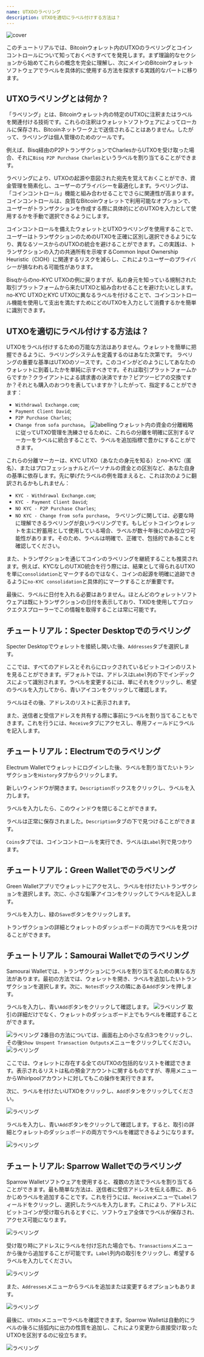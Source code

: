 ```yaml
---
name: UTXOのラベリング
description: UTXOを適切にラベル付けする方法は？
---
```

![cover](assets/cover.webp)

このチュートリアルでは、Bitcoinウォレット内のUTXOのラベリングとコインコントロールについて知っておくべきすべてを発見します。まず理論的なセクションから始めてこれらの概念を完全に理解し、次にメインのBitcoinウォレットソフトウェアでラベルを具体的に使用する方法を探求する実践的なパートに移ります。

## UTXOラベリングとは何か？
「ラベリング」とは、Bitcoinウォレット内の特定のUTXOに注釈またはラベルを関連付ける技術です。これらの注釈はウォレットソフトウェアによってローカルに保存され、Bitcoinネットワーク上で送信されることはありません。したがって、ラベリングは個人管理のためのツールです。

例えば、Bisq経由のP2PトランザクションでCharlesからUTXOを受け取った場合、それに`Bisq P2P Purchase Charles`というラベルを割り当てることができます。

ラベリングにより、UTXOの起源や意図された宛先を覚えておくことができ、資金管理を簡素化し、ユーザーのプライバシーを最適化します。ラベリングは、「コインコントロール」機能と組み合わせることでさらに関連性が高まります。コインコントロールは、良質なBitcoinウォレットで利用可能なオプションで、ユーザーがトランザクションを作成する際に具体的にどのUTXOを入力として使用するかを手動で選択できるようにします。

コインコントロールを備えたウォレットとUTXOラベリングを使用することで、ユーザーはトランザクションのためのUTXOを正確に区別し選択できるようになり、異なるソースからのUTXOの統合を避けることができます。この実践は、トランザクションの入力の共通所有を示唆するCommon Input Ownership Heuristic（CIOH）に関連するリスクを減らし、これによりユーザーのプライバシーが損なわれる可能性があります。

Bisqからのno-KYC UTXOの例に戻りますが、私の身元を知っている規制された取引プラットフォームから来たUTXOと組み合わせることを避けたいとします。no-KYC UTXOとKYC UTXOに異なるラベルを付けることで、コインコントロール機能を使用して支出を満たすためにどのUTXOを入力として消費するかを簡単に識別できます。

## UTXOを適切にラベル付けする方法は？
UTXOをラベル付けするための万能な方法はありません。ウォレットを簡単に把握できるように、ラベリングシステムを定義するのはあなた次第です。
ラベリングの重要な基準はUTXOのソースです。このコインがどのようにしてあなたのウォレットに到着したかを単純に示すべきです。それは取引プラットフォームからですか？クライアントによる請求書の決済ですか？ピアツーピアの交換ですか？それとも購入のおつりを表していますか？したがって、指定することができます：
- `Withdrawal Exchange.com`;
- `Payment Client David`;
- `P2P Purchase Charles`;
- `Change from sofa purchase`。
![labelling](assets/en/1.webp)
ウォレット内の資金の分離戦略に従ってUTXO管理を洗練させるために、これらの分離を明確に区別するマーカーをラベルに統合することで、ラベルを追加指標で豊かにすることができます。

これらの分離マーカーは、KYC UTXO（あなたの身元を知る）とno-KYC（匿名）、またはプロフェッショナルとパーソナルの資金との区別など、あなた自身の基準に依存します。先に挙げたラベルの例を踏まえると、これは次のように翻訳されるかもしれません：
- `KYC - Withdrawal Exchange.com`;
- `KYC - Payment Client David`;
- `NO KYC - P2P Purchase Charles`;
- `NO KYC - Change from sofa purchase`。
ラベリングに関しては、必要な時に理解できるラベリングが良いラベリングです。もしビットコインウォレットを主に貯蓄用として使用している場合、ラベルが数十年後にのみ役立つ可能性があります。そのため、ラベルは明確で、正確で、包括的であることを確認してください。

また、トランザクションを通じてコインのラベリングを継続することも推奨されます。例えば、KYCなしのUTXO統合を行う際には、結果として得られるUTXOを単に`consolidation`とマークするのではなく、コインの起源を明確に追跡できるように`no-KYC consolidation`と具体的にマークすることが重要です。

最後に、ラベルに日付を入れる必要はありません。ほとんどのウォレットソフトウェアは既にトランザクションの日付を表示しており、TXIDを使用してブロックエクスプローラーでこの情報を取得することは常に可能です。

## チュートリアル：Specter Desktopでのラベリング

Specter Desktopでウォレットを接続し開いた後、`Addresses`タブを選択します。

ここでは、すべてのアドレスとそれらにロックされているビットコインのリストを見ることができます。デフォルトでは、アドレスは`Label`列の下でインデックスによって識別されます。ラベルを変更するには、単にそれをクリックし、希望のラベルを入力してから、青いアイコンをクリックして確認します。

ラベルはその後、アドレスのリストに表示されます。

また、送信者と受信アドレスを共有する際に事前にラベルを割り当てることもできます。これを行うには、`Receive`タブにアクセスし、専用フィールドにラベルを記入します。

## チュートリアル：Electrumでのラベリング

Electrum Walletでウォレットにログインした後、ラベルを割り当てたいトランザクションを`History`タブからクリックします。

新しいウィンドウが開きます。`Description`ボックスをクリックし、ラベルを入力します。

ラベルを入力したら、このウィンドウを閉じることができます。

ラベルは正常に保存されました。`Description`タブの下で見つけることができます。

`Coins`タブでは、コインコントロールを実行でき、ラベルは`Label`列で見つかります。

## チュートリアル：Green Walletでのラベリング

Green Walletアプリでウォレットにアクセスし、ラベルを付けたいトランザクションを選択します。次に、小さな鉛筆アイコンをクリックしてラベルを記入します。

ラベルを入力し、緑の`Save`ボタンをクリックします。

トランザクションの詳細とウォレットのダッシュボードの両方でラベルを見つけることができます。

## チュートリアル：Samourai Walletでのラベリング

Samourai Walletでは、トランザクションにラベルを割り当てるための異なる方法があります。最初の方法では、ウォレットを開き、ラベルを追加したいトランザクションを選択します。次に、`Notes`ボックスの隣にある`Add`ボタンを押します。

ラベルを入力し、青い`Add`ボタンをクリックして確認します。
![ラベリング](assets/en/16.webp)
取引の詳細だけでなく、ウォレットのダッシュボード上でもラベルを確認することができます。

![ラベリング](assets/en/17.webp)
2番目の方法については、画面右上の小さな点3つをクリックし、その後`Show Unspent Transaction Outputs`メニューをクリックしてください。
![ラベリング](assets/en/18.webp)

ここでは、ウォレットに存在する全てのUTXOの包括的なリストを確認できます。表示されるリストは私の預金アカウントに関するものですが、専用メニューからWhirlpoolアカウントに対してもこの操作を実行できます。

次に、ラベルを付けたいUTXOをクリックし、`Add`ボタンをクリックしてください。

![ラベリング](assets/en/19.webp)

ラベルを入力し、青い`Add`ボタンをクリックして確認します。すると、取引の詳細とウォレットのダッシュボードの両方でラベルを確認できるようになります。

![ラベリング](assets/en/20.webp)

## チュートリアル: Sparrow Walletでのラベリング

Sparrow Walletソフトウェアを使用すると、複数の方法でラベルを割り当てることができます。最も簡単な方法は、送信者に受信アドレスを伝える際に、あらかじめラベルを追加することです。これを行うには、`Receive`メニューで`Label`フィールドをクリックし、選択したラベルを入力します。これにより、アドレスにビットコインが受け取られるとすぐに、ソフトウェア全体でラベルが保存され、アクセス可能になります。

![ラベリング](assets/en/21.webp)

受け取り時にアドレスにラベルを付け忘れた場合でも、`Transactions`メニューから後から追加することが可能です。`Label`列内の取引をクリックし、希望するラベルを入力してください。

![ラベリング](assets/en/22.webp)

また、`Addresses`メニューからラベルを追加または変更するオプションもあります。

![ラベリング](assets/en/23.webp)

最後に、`UTXOs`メニューでラベルを確認できます。Sparrow Walletは自動的にラベルの後ろに括弧内に出力の性質を追加し、これにより変更から直接受け取ったUTXOを区別するのに役立ちます。

![ラベリング](assets/en/24.webp)
